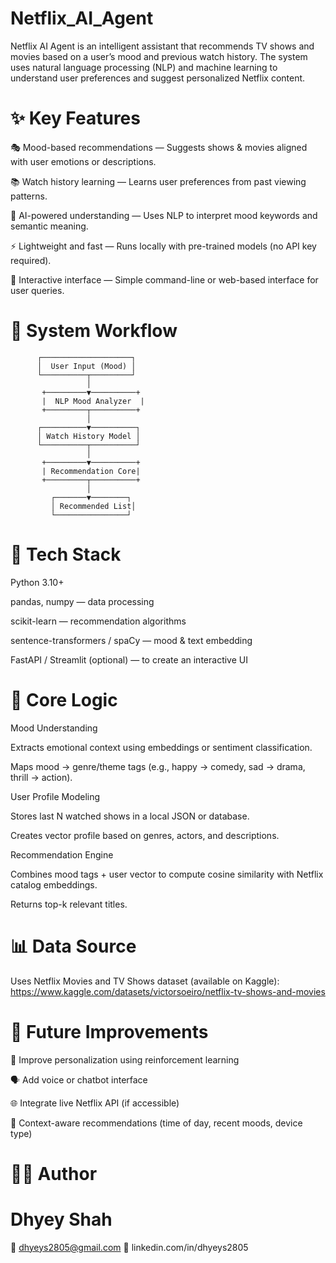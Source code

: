 # Netflix_AI_Agent
Netflix AI Agent is an intelligent assistant that recommends TV shows and movies based on a user’s mood and previous watch history.
The system uses natural language processing (NLP) and machine learning to understand user preferences and suggest personalized Netflix content.

# ✨ Key Features

🎭 Mood-based recommendations — Suggests shows & movies aligned with user emotions or descriptions.

📚 Watch history learning — Learns user preferences from past viewing patterns.

🤖 AI-powered understanding — Uses NLP to interpret mood keywords and semantic meaning.

⚡ Lightweight and fast — Runs locally with pre-trained models (no API key required).

💬 Interactive interface — Simple command-line or web-based interface for user queries.

# 🧠 System Workflow

          ┌────────────────────┐
          │  User Input (Mood) │
          └──────────┬─────────┘
                     │
           +─────────▼──────────+
           |  NLP Mood Analyzer  |
           +─────────┬──────────+
                     │
          ┌──────────▼──────────┐
          │ Watch History Model │
          └──────────┬──────────┘
                     │
           +─────────▼──────────+
           | Recommendation Core|
           +─────────┬──────────+
                     │
             ┌───────▼────────┐
             │ Recommended List│
             └────────────────┘

# 🧩 Tech Stack

Python 3.10+

pandas, numpy — data processing

scikit-learn — recommendation algorithms

sentence-transformers / spaCy — mood & text embedding

FastAPI / Streamlit (optional) — to create an interactive UI

# 🧩 Core Logic

Mood Understanding

Extracts emotional context using embeddings or sentiment classification.

Maps mood → genre/theme tags (e.g., happy → comedy, sad → drama, thrill → action).

User Profile Modeling

Stores last N watched shows in a local JSON or database.

Creates vector profile based on genres, actors, and descriptions.

Recommendation Engine

Combines mood tags + user vector to compute cosine similarity with Netflix catalog embeddings.

Returns top-k relevant titles.

# 📊 Data Source

Uses Netflix Movies and TV Shows dataset (available on Kaggle):
https://www.kaggle.com/datasets/victorsoeiro/netflix-tv-shows-and-movies

# 🧪 Future Improvements

🎯 Improve personalization using reinforcement learning

🗣️ Add voice or chatbot interface

🌐 Integrate live Netflix API (if accessible)

🧬 Context-aware recommendations (time of day, recent moods, device type)

# 👨‍💻 Author

# Dhyey Shah
📧 dhyeys2805@gmail.com
🔗 linkedin.com/in/dhyeys2805

